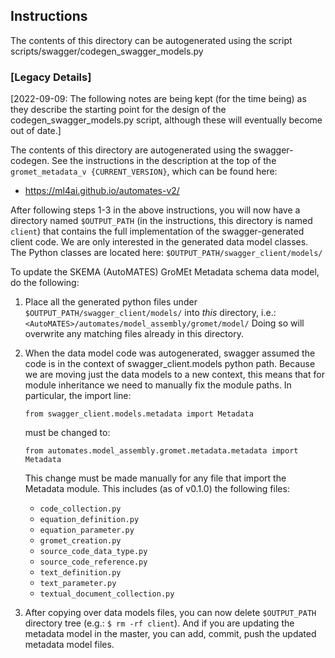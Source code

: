 ## Instructions

The contents of this directory can be autogenerated using the script 
scripts/swagger/codegen_swagger_models.py

### [Legacy Details]

[2022-09-09: The following notes are being kept (for the time being) as they 
describe the starting point for the design of the codegen_swagger_models.py 
script, although these will eventually become out of date.]

The contents of this directory are autogenerated using the swagger-codegen. 
See the instructions in the description at the top of the `gromet_metadata_v
{CURRENT_VERSION}`, which can be found here:
- https://ml4ai.github.io/automates-v2/

After following steps 1-3 in the above instructions, you will now have a 
directory named `$OUTPUT_PATH` (in the instructions, this directory is 
named `client`) that contains the full implementation of the 
swagger-generated client code. We are only interested in the generated data 
model classes. The Python classes are located here: 
`$OUTPUT_PATH/swagger_client/models/`

To update the SKEMA (AutoMATES) GroMEt Metadata schema data model, do the 
following:

1. Place all the generated python files under 
   `$OUTPUT_PATH/swagger_client/models/` into _this_ directory, i.e.:
   `<AutoMATES>/automates/model_assembly/gromet/model/`
   Doing so will overwrite any matching files already in this directory.

2. When the data model code was autogenerated, swagger assumed the code 
   is in the context of swagger_client.models python path. Because we are 
   moving just the data models to a new context, this means that for module 
   inheritance we need to manually fix the module paths. In particular, the 
   import line:
      ```
      from swagger_client.models.metadata import Metadata
      ```
   must be changed to:
      ```
      from automates.model_assembly.gromet.metadata.metadata import Metadata
      ```
   This change must be made manually for any file that import the Metadata 
   module. This includes (as of v0.1.0) the following files:
   - `code_collection.py`
   - `equation_definition.py`
   - `equation_parameter.py`
   - `gromet_creation.py`
   - `source_code_data_type.py`
   - `source_code_reference.py`
   - `text_definition.py`
   - `text_parameter.py`
   - `textual_document_collection.py`

4. After copying over data models files, you can now delete `$OUTPUT_PATH` 
   directory tree (e.g.: `$ rm -rf client`).
   And if you are updating the metadata model in the master, you can add, 
   commit, push the updated metadata model files.

